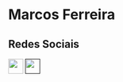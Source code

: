 # Marcos Ferreira

<div>
  <h2>Redes Sociais</h2>
  <a href='https://www.linkedin.com/in/marcos-ferreira-7800981b0'><img height='30px' src='https://img.shields.io/badge/linkedin-%230077B5.svg?style=for-the-badge&logo=linkedin&logoColor=white'></a>
  <a href=''><img height='30px' src='https://www.gov.br/observatorio/pt-br/assuntos/programas-academicos/imagens/Lattes.png/@@images/image'></a>
</div>
